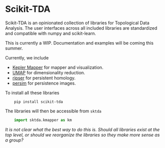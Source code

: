 # Scikit-TDA

Scikit-TDA is an opinionated collection of libraries for Topological Data Analysis. The user interfaces across all included libraries are standardized and compatible with numpy and scikit-learn.

This is currently a WIP. Documentation and examples will be coming this summer.

Currently, we include
- [Kepler Mapper](https://github.com/MLWave/kepler-mapper) for mapper and visualization.
- [UMAP](https://github.com/lmcinnes/UMAP) for dimensionality reduction.
- [ripser](https://github.com/ctralie/ripser) for persistent homology.
- [persim](https://github.com/sauln/persim) for persistence images.


To install all these libraries
```
    pip install scikit-tda
```


The libraries will then be accessible from `sktda`

``` Python
    import sktda.kmapper as km
```

*It is not clear what the best way to do this is.  Should all libraries exist at the top level, or should we reorganize the libraries so they make more sense as a group?* 
